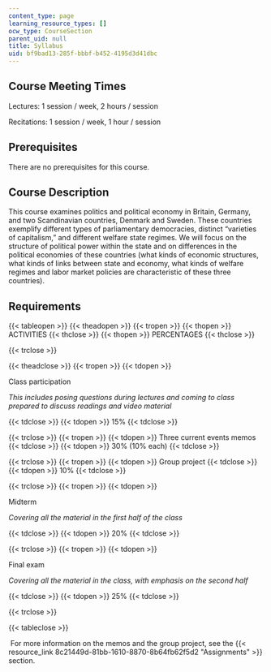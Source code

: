 ```yaml
---
content_type: page
learning_resource_types: []
ocw_type: CourseSection
parent_uid: null
title: Syllabus
uid: bf9bad13-285f-bbbf-b452-4195d3d41dbc
---
```


Course Meeting Times 
---------------------

Lectures: 1 session / week, 2 hours / session

Recitations: 1 session / week, 1 hour / session

Prerequisites
-------------

There are no prerequisites for this course.

Course Description
------------------

This course examines politics and political economy in Britain, Germany, and two Scandinavian countries, Denmark and Sweden. These countries exemplify different types of parliamentary democracies, distinct “varieties of capitalism,” and different welfare state regimes. We will focus on the structure of political power within the state and on differences in the political economies of these countries (what kinds of economic structures, what kinds of links between state and economy, what kinds of welfare regimes and labor market policies are characteristic of these three countries).

Requirements
------------

{{< tableopen >}}
{{< theadopen >}}
{{< tropen >}}
{{< thopen >}}
ACTIVITIES
{{< thclose >}}
{{< thopen >}}
PERCENTAGES
{{< thclose >}}

{{< trclose >}}

{{< theadclose >}}
{{< tropen >}}
{{< tdopen >}}


Class participation

_This includes posing questions during lectures and coming to class prepared to discuss readings and video material_


{{< tdclose >}}
{{< tdopen >}}
15%
{{< tdclose >}}

{{< trclose >}}
{{< tropen >}}
{{< tdopen >}}
Three current events memos
{{< tdclose >}}
{{< tdopen >}}
30% (10% each)
{{< tdclose >}}

{{< trclose >}}
{{< tropen >}}
{{< tdopen >}}
Group project
{{< tdclose >}}
{{< tdopen >}}
10%
{{< tdclose >}}

{{< trclose >}}
{{< tropen >}}
{{< tdopen >}}


Midterm

_Covering all the material in the first half of the class_


{{< tdclose >}}
{{< tdopen >}}
20%
{{< tdclose >}}

{{< trclose >}}
{{< tropen >}}
{{< tdopen >}}


Final exam

_Covering all the material in the class, with emphasis on the second half_


{{< tdclose >}}
{{< tdopen >}}
25%
{{< tdclose >}}

{{< trclose >}}

{{< tableclose >}}

 For more information on the memos and the group project, see the {{< resource_link 8c21449d-81bb-1610-8870-8b64fb62f5d2 "Assignments" >}} section.